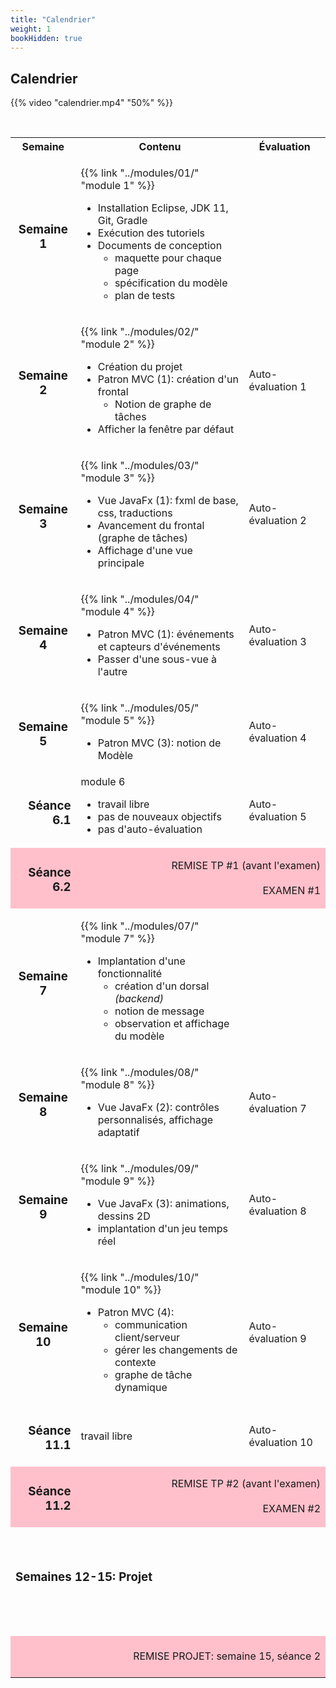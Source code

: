 ```yaml
---
title: "Calendrier"
weight: 1
bookHidden: true
---
```


## Calendrier

{{% video "calendrier.mp4" "50%" %}}

<br>

<table>
<tr>
	<th>Semaine
	</th>
	<th>Contenu
	</th>
	<th>Évaluation
	</th>
</tr>

<tr>
<td style="text-align:center;">

### Semaine 1

</td>
<td>

{{% link "../modules/01/" "module 1" %}}

* Installation Eclipse, JDK 11, Git, Gradle
* Exécution des tutoriels
* Documents de conception
    * maquette pour chaque page
    * spécification du modèle
    * plan de tests
</td>
<td>&nbsp;</td>
</tr>


<tr>
<td style="text-align:center;">

### Semaine 2

</td>
<td>

{{% link "../modules/02/" "module 2" %}}

* Création du projet
* Patron MVC (1): création d'un frontal
    * Notion de graphe de tâches
* Afficher la fenêtre par défaut
<td>
Auto-évaluation&nbsp;1
</td>
</tr>

<tr>
<td style="text-align:center;">

### Semaine 3

</td>
<td>

{{% link "../modules/03/" "module 3" %}}

* Vue JavaFx (1): fxml de base, css, traductions
* Avancement du frontal (graphe de tâches)
* Affichage d'une vue principale
</td>
<td>
Auto-évaluation&nbsp;2
</td>
</tr>


<tr>
<td style="text-align:center;">

### Semaine 4

</td>
<td>

{{% link "../modules/04/" "module 4" %}}

* Patron MVC (1): événements et capteurs d'événements
* Passer d'une sous-vue à l'autre
</td>
<td>
Auto-évaluation&nbsp;3
</td>
</tr>


<tr>
<td style="text-align:center;">

### Semaine 5

</td>
<td>

{{% link "../modules/05/" "module 5" %}}

* Patron MVC (3): notion de Modèle
</td>
<td>
Auto-évaluation&nbsp;4
</td>
</tr>


<tr>
<td style="text-align:right;">

### Séance 6.1

</td>
<td>
module 6

* travail libre
* pas de nouveaux objectifs
* pas d'auto-évaluation
</td>
<td>
Auto-évaluation&nbsp;5
</td>
</tr>

<tr>
<td style="text-align:right;background-color:pink">

### Séance 6.2

</td>
	<td colspan="2" style="text-align:right;background-color:pink">
	REMISE TP #1 (avant l'examen)<br><br>
	EXAMEN #1
	</td>
</tr>


<tr>
<td style="text-align:center;">

### Semaine 7

</td>
<td>

{{% link "../modules/07/" "module 7" %}}

* Implantation d'une fonctionnalité
    * création d'un dorsal *(backend)*
    * notion de message
    * observation et affichage du modèle
	</td>
	<td>
    &nbsp;
	</td>
</tr>

<tr>
<td style="text-align:center;">

### Semaine 8

</td>
<td>

{{% link "../modules/08/" "module 8" %}}

* Vue JavaFx (2): contrôles personnalisés, affichage adaptatif
</td>
<td>
Auto-évaluation&nbsp;7
</td>
</tr>

<tr>
<td style="text-align:center;">

### Semaine 9

</td>
<td>

{{% link "../modules/09/" "module 9" %}}

* Vue JavaFx (3): animations, dessins 2D
* implantation d'un jeu temps réel
</td>
<td>
Auto-évaluation&nbsp;8
</td>
</tr>

<tr>
<td style="text-align:center;">

### Semaine 10

</td>
<td>

{{% link "../modules/10/" "module 10" %}}

* Patron MVC (4): 
    * communication client/serveur
    * gérer les changements de contexte
    * graphe de tâche dynamique
</td>
<td>
Auto-évaluation&nbsp;9
</td>
</tr>

<tr>
<td style="text-align:right;">

### Séance 11.1

</td>
<td>
travail libre
<td>
Auto-évaluation&nbsp;10
</td>
</tr>
<tr>
<td style="text-align:right;background-color:pink">

### Séance 11.2

</td>
<td colspan="2" style="text-align:right;background-color:pink">
REMISE TP #2 (avant l'examen) <br><br>
EXAMEN #2
</td>
</tr>

<tr>
<td colspan="3" style="text-align:left">
<br>
<br>

### Semaines 12-15: Projet

<br>
<br>&nbsp;
</td>
</tr>
<tr>
	<td colspan="3" style="text-align:right;background-color:pink">
	<br>
	REMISE PROJET: semaine 15, séance 2
	<br>&nbsp;
	</td>
</tr>

</table>


